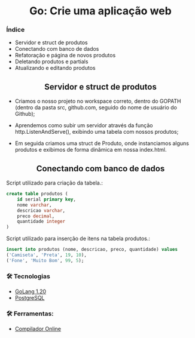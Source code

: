 <h1 align="center">
Go: Crie uma aplicação web
</h1>

### Índice

- Servidor e struct de produtos 
- Conectando com banco de dados
- Refatoração e página de novos produtos
- Deletando produtos e partials
- Atualizando e editando produtos

<h2 align="center">
Servidor e struct de produtos 
</h2>

* Criamos o nosso projeto no workspace correto, dentro do GOPATH (dentro da pasta src, github.com, seguido do nome de usuário do Github);

* Aprendemos como subir um servidor através da função http.ListenAndServe(), exibindo uma tabela com nossos produtos;

* Em seguida criamos uma struct de Produto, onde instanciamos alguns produtos e exibimos de forma dinâmica em nossa index.html.

<h2 align="center">
Conectando com banco de dados
</h2>

Script utilizado para criação da tabela.:

```sql
create table produtos (
	id serial primary key,
	nome varchar,
	descricao varchar,
	preco decimal,
	quantidade integer
)
```
Script utilizado para inserção de itens na tabela produtos.:
```sql 
insert into produtos (nome, descricao, preco, quantidade) values 
('Camiseta', 'Preta', 19, 10),
('Fone', 'Muito Bom', 99, 5);

```

### 🛠 Tecnologias

- [GoLang 1.20](https://go.dev/)
- [PostgreSQL](https://www.postgresql.org/download/)


### 🛠  Ferramentas:

- [Compilador Online](https://go.dev/play/p/gkwKo7rholt)

